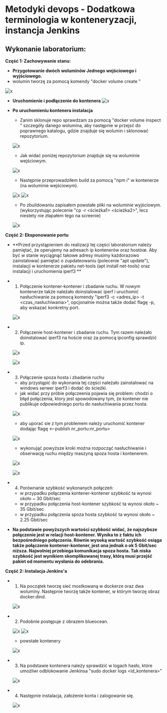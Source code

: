 # Metodyki devops - Dodatkowa terminologia w konteneryzacji, instancja Jenkins

## Wykonanie laboratorium:


**Część 1: Zachowywanie stanu:**
   * **Przygotowanie dwóch woluminów Jednego wejściowego i wyjściowego.**
   * wolumin tworzę za pomocą komendy "docker volume create <nazwa>"

  ![x](./volumeCreate.png)

* **Uruchomienie i podłączenie do kontenera**
  ![x](./dockerRun.png)

* **Po uruchomieniu kontenera instalacja**

  * Zanim sklonuje repo sprawdzam za pomocą "docker volume inspect <nazwa>" szczegóły danego wolumina, aby następnie w przejsć do poprawnego katalogu, gdzie znajduje się wolumin i sklonować repozytorium.

  ![x](./klonowanie.png)


  * Jak widać poniżej repozytorium znajduje się na woluminie wejściowym.

  ![x](./sklonowaneWejscie.png)

  * Następnie przeprowadziłem build za pomocą "npm i" w kontenerze (na woluminie wejściowym).

  ![x](./build1.png) 
  ![x](./build2.png)

  * Po zbuildowaniu zapisałem powstałe pliki na woluminie wyjściowym. (wykorzystując polecenie "cp -r <ścieżka1> <ścieżka2>", lecz niestety nie złapałem tego na screenie)

  ![x](./zapisWyjscie.png)


**Część 2: Eksponowanie portu**
  
* **Przed przystąpieniem do realizacji tej części laboratorium należy pamiętać, że operujemy na adresach ip kontenerów oraz hostóœ. Aby być w stanie wyciągnąć takowe adresy musimy każdorazowo zainstalować pamiętać o zupdateowaniu (polecenie "apt update"), instalacji w kontenerze pakietu net-tools (apt install net-tools) oraz instalacji i uruchomienia iperf3 <apt install iperf3> **

* 1. Połączenie kontener-kontener i zbadanie ruchu. W nowym kontenerze także należało doinstalować iperf i uruchomić nasłuchiwanie za pomocą komendy "iperf3 -c <adres_ip> -t <czas_nasłuchiwania>", opcjonalnie można także dodać flagę -p, aby wskazać konkretny port.

  ![x](./kontenerKontener.png)

* 2. Połączenie host-kontener i zbadanie ruchu. Tym razem należało doinstalować iperf3 na hoście oraz za pomocą ipconfig sprawdzić ip.

  ![x](./ifconfig.png)

  ![x](./hostKontener.png)

* 3. Połączenie spoza hosta i zbadanie ruchu
    - aby przystąpić do wykonania tej części należało zainstalować na windows serwer iperf3 i dodać do ścieżki.
    - jak widać przy próbie połączeenia pojawia się problem: chodzi o błąd połączenia, ktory jest spowodowany tym, że kontener nie publikuje    odpowiedniego portu do nasłuchiwania przez hosta.

  ![x](./closedPort.png)

    - aby uporać sie z tym problemem należy uruchomić kontener dodając flagę <--publish nr_portu:nr_portu> 

  ![x](./openPort.png)
    
    - wykonująć powyższe kroki można rozpocząć nasłuchiwanie i obserwację ruchu między maszyną spoza hosta i kontenerem.

  ![x](./windowsVM.png)
  
  ![x](./containers.png)

* 4. Porównanie szybkość wykonanych połączeń:
    - w przypadku połączenia kontener-kontener szybkość ta wynosi około ~ 30 Gbit/sec
    - w przypadku połączenia host-kontener szybkość ta wynosi około ~ 35 Gbit/sec
    - w przypadku połączenia spoza hosta szybkość ta wynosi około ~ 2.25 Gbit/sec

 * **Na podstawie powyższych wartości szybkość widać, że najszybsze połączenie jest w relacji host-kontener. Wynika to z faktu ich bezpośredniego połączenia. Równie wysoką wartość szybkość osiąga także połączenie kontener-kontener, jest ona jednak o ok 5 Gbit/sec niższa. Najwolniej przebiega komunikacja spoza hosta. Tak niska szybkość jest wynikiem skomplikowanej trasy, którą musi przejść pakiet od momentu wysłania do odebrania.**

**Część 2: Instalacja Jenkins'a**
* 1. Na początek tworzę sieć mostkowaną w dockerze oraz dwa woluminy. Następnie tworzę także kontener, w którym tworzę obraz docker:dind.

  ![x](./jenkinsDIND.png)

* 2. Podobnie postępuje z obrazem blueocean.

  ![x](./blueocean1.png)
  ![x](./blueocean2.png)

    - powstałe kontenery

  ![x](./jenkinsContainers.png)

* 3. Na podstawie kontenera należy sprawdzić w logach hasło, które umożliwi odblokowanie Jenkinsa "sudo docker logs <id_kontenera>"

  ![x](./unlockJenkins.png)

* 4. Następnie instalacja, założenie konta i zalogowanie się.

  ![x](./jenkinsInstall.png)




